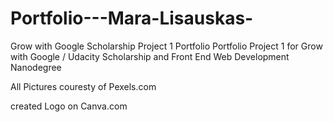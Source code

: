 # Portfolio---Mara-Lisauskas-
Grow with Google Scholarship Project 1 Portfolio
Portfolio Project 1 for Grow with Google / Udacity Scholarship and Front End Web Development Nanodegree

All Pictures couresty of Pexels.com

created Logo on Canva.com


